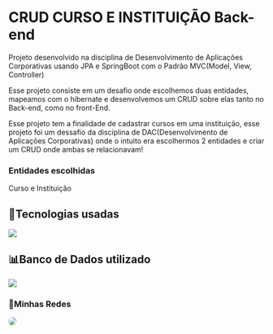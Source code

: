 # CRUD CURSO E INSTITUIÇÃO Back-end 
Projeto desenvolvido na disciplina de Desenvolvimento de Aplicações Corporativas usando JPA e SpringBoot com o Padrão MVC(Model, View, Controller)

Esse projeto consiste em um desafio onde escolhemos duas entidades, mapeamos com o hibernate e desenvolvemos um CRUD sobre elas tanto no Back-end, como no front-End.
 
Esse projeto tem a finalidade de cadastrar cursos em uma instituição, esse projeto foi um dessafio da disciplina de DAC(Desenvolvimento de Aplicações Corporativas) onde o intuito era escolhermos 2 entidades e criar um CRUD onde ambas se relacionavam!

 ### Entidades escolhidas
 
Curso e Instituição


## 🔨Tecnologias usadas

![](https://skillicons.dev/icons?i=spring,java,hibernate)

## 📊Banco de Dados utilizado
![](https://skillicons.dev/icons?i=postgres)

### 🔔Minhas Redes

<a href="https://www.linkedin.com/in/igorsobral-dev/" target="_blank"><img src="https://img.shields.io/badge/-LinkedIn-%230077B5?style=for-the-badge&logo=linkedin&logoColor=white" style="border-radius: 20px" target="_blank"></a>



